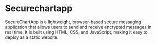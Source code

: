 # Securechartapp
SecureChartApp is a lightweight, browser-based secure messaging application that allows users to send and receive encrypted messages in real time.
It is built using HTML, CSS, and JavaScript, making it easy to deploy as a static website.
